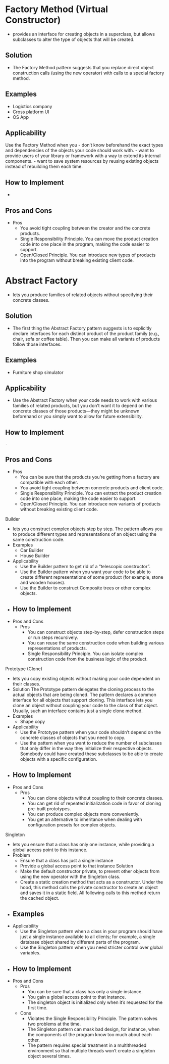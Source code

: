 # Factory Method (Virtual Constructor)
- provides an interface for creating objects in a superclass, but allows subclasses to alter the type of objects that will be created.
## Solution
- The Factory Method pattern suggests that you replace direct object construction calls (using the new operator) with calls to a special factory method.
## Examples
- Logictics company
- Cross platform UI
- OS App
## Applicability
Use the Factory Method when you
    - don’t know beforehand the exact types and dependencies of the objects your code should work with.
    - want to provide users of your library or framework with a way to extend its internal components.
    - want to save system resources by reusing existing objects instead of rebuilding them each time.
## How to Implement
-
## Pros and Cons
- Pros
    - You avoid tight coupling between the creator and the concrete products.
    - Single Responsibility Principle. You can move the product creation code into one place in the program, making the code easier to support.
    - Open/Closed Principle. You can introduce new types of products into the program without breaking existing client code.

# Abstract Factory
- lets you produce families of related objects without specifying their concrete classes.
## Solution
- The first thing the Abstract Factory pattern suggests is to explicitly declare interfaces for each distinct product of the product family (e.g., chair, sofa or coffee table). Then you can make all variants of products follow those interfaces.
## Examples
- Furniture shop simulator
## Applicability
- Use the Abstract Factory when your code needs to work with various families of related products, but you don’t want it to depend on the concrete classes of those products—they might be unknown beforehand or you simply want to allow for future extensibility.
## How to Implement
    -
## Pros and Cons
- Pros
    - You can be sure that the products you’re getting from a factory are compatible with each other.
    - You avoid tight coupling between concrete products and client code.
    - Single Responsibility Principle. You can extract the product creation code into one place, making the code easier to support.
    - Open/Closed Principle. You can introduce new variants of products without breaking existing client code.

Builder
- lets you construct complex objects step by step. The pattern allows you to produce different types and representations of an object using the same construction code.
- Examples
    - Car Builder
    - House Builder
- Applicability
    - Use the Builder pattern to get rid of a “telescopic constructor”.
    - Use the Builder pattern when you want your code to be able to create different representations of some product (for example, stone and wooden houses).
    - Use the Builder to construct Composite trees or other complex objects.
- How to Implement
    -
- Pros and Cons
    - Pros
        - You can construct objects step-by-step, defer construction steps or run steps recursively.
        - You can reuse the same construction code when building various representations of products.
        - Single Responsibility Principle. You can isolate complex construction code from the business logic of the product.

Prototype (Clone)
- lets you copy existing objects without making your code dependent on their classes.
- Solution
The Prototype pattern delegates the cloning process to the actual objects that are being cloned. The pattern declares a common interface for all objects that support cloning. This interface lets you clone an object without coupling your code to the class of that object. Usually, such an interface contains just a single clone method.
- Examples
    - Shape copy
- Applicability
    - Use the Prototype pattern when your code shouldn’t depend on the concrete classes of objects that you need to copy.
    - Use the pattern when you want to reduce the number of subclasses that only differ in the way they initialize their respective objects. Somebody could have created these subclasses to be able to create objects with a specific configuration.
- How to Implement
    -
- Pros and Cons
    - Pros
        - You can clone objects without coupling to their concrete classes.
        - You can get rid of repeated initialization code in favor of cloning pre-built prototypes.
        - You can produce complex objects more conveniently.
        - You get an alternative to inheritance when dealing with configuration presets for complex objects.

Singleton
- lets you ensure that a class has only one instance, while providing a global access point to this instance.
- Problem
    - Ensure that a class has just a single instance
    - Provide a global access point to that instance
Solution
    - Make the default constructor private, to prevent other objects from using the new operator with the Singleton class.
    - Create a static creation method that acts as a constructor. Under the hood, this method calls the private constructor to create an object and saves it in a static field. All following calls to this method return the cached object.
- Examples
    -
- Applicability
    - Use the Singleton pattern when a class in your program should have just a single instance available to all clients; for example, a single database object shared by different parts of the program.
    - Use the Singleton pattern when you need stricter control over global variables.
- How to Implement
    -
- Pros and Cons
    - Pros
        - You can be sure that a class has only a single instance.
        - You gain a global access point to that instance.
        - The singleton object is initialized only when it’s requested for the first time.
    - Cons
        - Violates the Single Responsibility Principle. The pattern solves two problems at the time.
        - The Singleton pattern can mask bad design, for instance, when the components of the program know too much about each other.
        - The pattern requires special treatment in a multithreaded environment so that multiple threads won’t create a singleton object several times.

